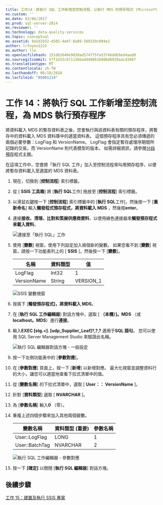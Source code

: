 ```yaml
---
title: 工作14：將執行 SQL 工作新增至控制流程，以執行 MDS 的預存程式 |Microsoft Docs
ms.custom: ''
ms.date: 03/06/2017
ms.prod: sql-server-2014
ms.reviewer: ''
ms.technology: data-quality-services
ms.topic: conceptual
ms.assetid: 9a5d1b52-d505-4e6f-8a89-569329c094e2
author: lrtoyou1223
ms.author: lle
ms.openlocfilehash: 151db2640e9038ad574775fa5374bddb9ed4aad0
ms.sourcegitcommit: 57f1d15c67113bbadd40861b886d6929aacd3467
ms.translationtype: MT
ms.contentlocale: zh-TW
ms.lasthandoff: 06/18/2020
ms.locfileid: "85061114"
---
```

# <a name="task-14-adding-execute-sql-task-to-control-flow-to-run-the-stored-procedure-for-mds"></a>工作 14：將執行 SQL 工作新增至控制流程，為 MDS 執行預存程序
  將資料載入 MDS 的暫存資料表之後，您會執行與該資料表有關的預存程序，將暫存中的資料載入 MDS 資料庫中的適當資料表。 這個預存程序具有您必須傳遞的兩個必要參數：LogFlag 和 VersionName。 LogFlag 會指定暫存處理序期間所記錄的交易，而 VersionName 則代表模型的版本。 如需詳細資訊，請參閱[分段預存](https://msdn.microsoft.com/library/hh231028.aspx)程式主題。

 在這項工作中，您會將「執行 SQL 工作」加入至控制流程來叫用預存程序，以便將暫存資料載入至適當的 MDS 資料表。

1.  現在，切換到 [**控制流程**] 索引標籤。

2.  從 [ **SSIS 工具箱**] 將 [**執行 SQL**工作] 拖放至 [**控制流程**] 索引標籤。

3.  以滑鼠右鍵按一下 [**控制流程**] 索引標籤中的 [**執行 SQL**工作]，然後按一下 [**重新命名**] 輸入**觸發程式預存程式，將資料載入 MDS** ，然後按**enter**。

4.  連接**接收、清理、比對和策展供應商資料**，以使用綠色連接器來**觸發預存程式來載入資料**。

     ![連接至「執行 SQL」工作](../../2014/tutorials/media/et-addingesqltasktocftorunthespformds-01.jpg "連接至「執行 SQL」工作")

5.  使用 [**變數**] 視窗，使用下列設定加入兩個新的變數。 如果您看不到 [**變數**] 視窗，請按一下功能表列上的 [ **SSIS** ]，然後按一下 [**變數**]。

    |名稱|資料類型|值|
    |----------|---------------|-----------|
    |LogFlag|Int32|1|
    |VersionName|String|VERSION_1|

     ![SSIS 變數視窗](../../2014/tutorials/media/et-addingesqltasktocftorunthespformds-02.jpg "SSIS 變數視窗")

6.  按兩下 [**觸發預存程式]，將資料載入 MDS**。

7.  在 [**執行 SQL 工作編輯器**] 對話方塊中，選取 [ **（本機）]。MDS** （或**localhost。MDS**）進行**連接**。

8.  輸入**EXEC [stg.<]. [udp_Supplier_Leaf]?,?,?** 適用于**SQL 語句**。 您可以使用 SQL Server Management Studio 來驗證此名稱。

     ![執行 SQL 編輯器對話方塊 - 一般設定](../../2014/tutorials/media/et-addingesqltasktocftorunthespformds-03.jpg "執行 SQL 編輯器對話方塊 - 一般設定")

9. 按一下左側功能表中的 [**參數對應**]。

10. 在 [**參數對應**] 頁面上，按一下 [**新增**] 以新增對應。 最大化視窗並調整資料行的大小，讓您可以適當地查看下拉式清單中的值。

11. 從 [**變數名稱**] 的下拉式清單中，選取 [ **User：： VersionName** ]。

12. 針對 [**資料類型**] 選取 [ **NVARCHAR** ]。

13. 為 [**參數名稱**] 輸入**0** （零）。

14. 重複上述四個步驟來加入其他兩個變數。

    |變數名稱|資料類型 (重要)|參數名稱|
    |-------------------|-----------------------------|--------------------|
    |User::LogFlag|LONG|1|
    |User::BatchTag|NVARCHAR|2|

     ![執行 SQL 工作編輯器 - 參數對應](../../2014/tutorials/media/et-addingesqltasktocftorunthespformds-04.jpg "執行 SQL 工作編輯器 - 參數對應")

15. 按一下 **[確定]** 以關閉 [**執行 SQL 編輯器**] 對話方塊。

## <a name="next-step"></a>後續步驟
 [工作 15：建置及執行 SSIS 專案](../../2014/tutorials/task-15-building-and-running-the-ssis-project.md)


